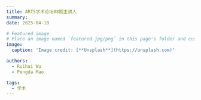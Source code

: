 ```yaml
---
title: ARTS学术论坛08期主讲人
summary: 
date: 2025-04-10

# Featured image
# Place an image named `featured.jpg/png` in this page's folder and customize its options here.
image:
  caption: 'Image credit: [**Unsplash**](https://unsplash.com)'

authors:
  - Ruihai Wu
  - Pengda Mao

tags:
  - 学术
---
```

